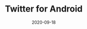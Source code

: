 --- 
date: 2020-09-18
categories: arrangements

title: "Twitter for Android"
composer: "Jacksfilms"
difficulty: Hard

pdf-link: twitter-for-android-jacksfilms-imakappa-2020.pdf
muse-link: https://musescore.com/imakappa/twitter-for-android-for-piano-jacksfilms-arr-imakappa

thumbnail: 
---